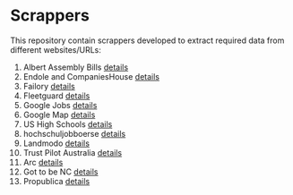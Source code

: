 # Scrappers
This repository contain scrappers developed to extract required data from different websites/URLs:

1. Albert Assembly Bills [details](alberta-assembly-bills/README.md)
2. Endole and CompaniesHouse [details](endole-companies-house/README.md)
3. Failory [details](failory/README.md)
4. Fleetguard [details](fleetguard/README.md)
5. Google Jobs [details](google-jobs/README.md)
6. Google Map [details](google-map/README.md)
7. US High Schools [details](high-schools/README.md)
8. hochschuljobboerse [details](hochschuljobboerse/README.md)
9. Landmodo [details](landmodo/README.md)
10. Trust Pilot Australia [details](trustpilot/README.md)
11. Arc [details](arc/README.md)
12. Got to be NC [details](gottobenc/README.md)
13. Propublica [details](propublica-nonprofits/README.md)


